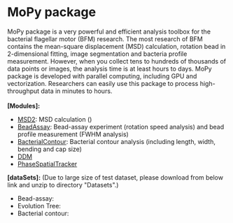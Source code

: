 # MoPy package
MoPy package is a very powerful and efficient analysis toolbox for the bacterial flagellar motor (BFM) research. The most research of BFM contains the mean-square displacement (MSD) calculation, rotation bead in 2-dimensional fitting, image segmentation and bacteria profile measurement. However, when you collect tens to hundreds of thousands of data points or images, the analysis time is at least hours to days. MoPy package is developed with parallel computing, including GPU and vectorization. Researchers can easily use this package to process high-throughput data in minutes to hours.\
\
**[Modules]:**
- [MSD2](https://github.com/xiangyu066/MoPy-package/blob/main/Docs/MSD2.md): MSD calculation ()
- [BeadAssay](https://github.com/xiangyu066/MoPy-package/blob/main/Docs/BeadAssay.md): Bead-assay experiment (rotation speed analysis) and bead profile measurement (FWHM analysis)
- [BacterialContour](https://github.com/xiangyu066/MoPy-package/blob/main/Docs/BacterialContour.md): Bacterial contour analysis (including length, width, bending and cap size)
- [DDM]()
- [PhaseSpatialTracker]()

**[dataSets]:** (Due to large size of test dataset, please download from below link and unzip to directory "Datasets".)
- Bead-assay:
- Evolution Tree:
- Bacterial contour:
